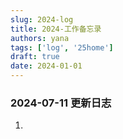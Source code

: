 ```yaml
---
slug: 2024-log
title: 2024-工作备忘录
authors: yana
tags: ['log', '25home']
draft: true
date: 2024-01-01
---
```


### 2024-07-11 更新日志

1.
